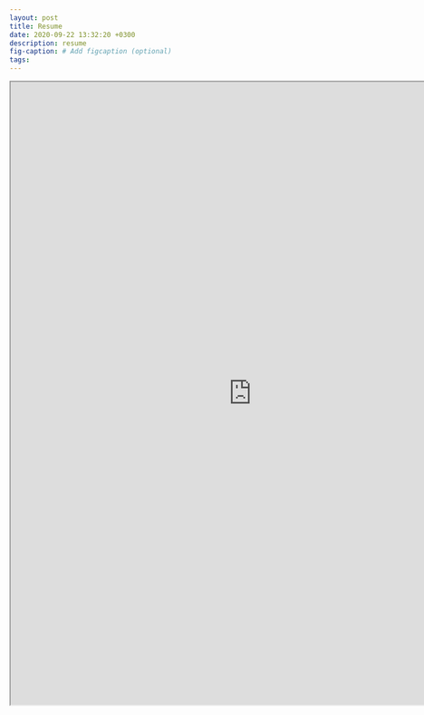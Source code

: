 ```yaml
---
layout: post
title: Resume
date: 2020-09-22 13:32:20 +0300
description: resume
fig-caption: # Add figcaption (optional)
tags: 
---
```


<iframe src="https://drive.google.com/file/d/1NvHpDjM703b9aWtHNNds1hmrgjxnl_s4/preview" width="850" height="1100"></iframe>